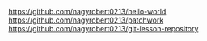 https://github.com/nagyrobert0213/hello-world
https://github.com/nagyrobert0213/patchwork
https://github.com/nagyrobert0213/git-lesson-repository
